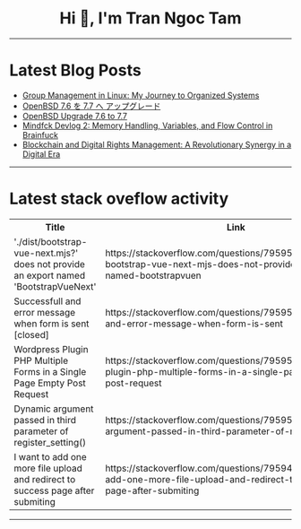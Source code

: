 <h1 align="center">Hi 👋, I'm Tran Ngoc Tam</h1>

---

# Latest Blog Posts 
<!-- BLOG-POST-LIST:START -->
- [Group Management in Linux: My Journey to Organized Systems](https://dev.to/ibrahim_morakinyo_8f47965/group-management-in-linux-my-journey-to-organized-systems-eo1)
- [OpenBSD 7.6 を 7.7 へ アップグレード](https://dev.to/nabbisen/openbsd-76-wo-77-he-atupuguredo-1eh7)
- [OpenBSD Upgrade 7.6 to 7.7](https://dev.to/nabbisen/openbsd-upgrade-76-to-77-1cco)
- [Mindfck Devlog 2: Memory Handling, Variables, and Flow Control in Brainfuck](https://dev.to/angrykoala/mindfck-devlog-2-memory-handling-variables-and-flow-control-in-brainfuck-5fml)
- [Blockchain and Digital Rights Management: A Revolutionary Synergy in a Digital Era](https://dev.to/bobcars/blockchain-and-digital-rights-management-a-revolutionary-synergy-in-a-digital-era-3con)
<!-- BLOG-POST-LIST:END -->

---

# Latest stack oveflow activity
<table>
  <tr><th>Title</th><th>Link</th></tr>
  <!-- STACKOVERFLOW:START --><tr><td>&#39;./dist/bootstrap-vue-next.mjs?&#39; does not provide an export named &#39;BootstrapVueNext&#39;</td><td>https://stackoverflow.com/questions/79595484/dist-bootstrap-vue-next-mjs-does-not-provide-an-export-named-bootstrapvuen</td></tr><tr><td>Successfull and error message when form is sent [closed]</td><td>https://stackoverflow.com/questions/79595179/successfull-and-error-message-when-form-is-sent</td></tr><tr><td>Wordpress Plugin PHP Multiple Forms in a Single Page Empty Post Request</td><td>https://stackoverflow.com/questions/79595142/wordpress-plugin-php-multiple-forms-in-a-single-page-empty-post-request</td></tr><tr><td>Dynamic argument passed in third parameter of register_setting&lpar;&rpar;</td><td>https://stackoverflow.com/questions/79595114/dynamic-argument-passed-in-third-parameter-of-register-setting</td></tr><tr><td>I want to add one more file upload and redirect to success page after submiting</td><td>https://stackoverflow.com/questions/79594995/i-want-to-add-one-more-file-upload-and-redirect-to-success-page-after-submiting</td></tr><!-- STACKOVERFLOW:END -->
</table>

---


